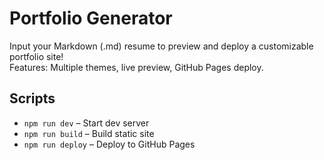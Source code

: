 # Portfolio Generator

Input your Markdown (.md) resume to preview and deploy a customizable portfolio site!  
Features: Multiple themes, live preview, GitHub Pages deploy.

## Scripts

- `npm run dev` – Start dev server
- `npm run build` – Build static site
- `npm run deploy` – Deploy to GitHub Pages

